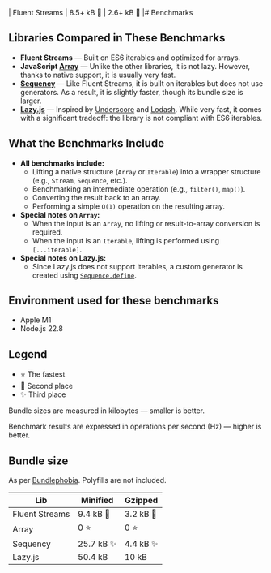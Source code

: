 | Fluent Streams | 8.5+ kB 🌠 | 2.6+ kB 🌠 |# Benchmarks

## Libraries Compared in These Benchmarks  

- **Fluent Streams** — Built on ES6 iterables and optimized for arrays.  
- **JavaScript [Array](https://developer.mozilla.org/en-US/docs/Web/JavaScript/Reference/Global_Objects/Array)** — Unlike the other libraries, it is not lazy. However, thanks to native support, it is usually very fast.  
- **[Sequency](https://github.com/winterbe/sequency)** — Like Fluent Streams, it is built on iterables but does not use generators. As a result, it is slightly faster, though its bundle size is larger.  
- **[Lazy.js](https://github.com/dtao/lazy.js)** — Inspired by [Underscore](http://underscorejs.org/) and [Lodash](https://lodash.com/). While very fast, it comes with a significant tradeoff: the library is not compliant with ES6 iterables.  

## What the Benchmarks Include  

- **All benchmarks include:**  
  - Lifting a native structure (`Array` or `Iterable`) into a wrapper structure (e.g., `Stream`, `Sequence`, etc.).
  - Benchmarking an intermediate operation (e.g., `filter()`, `map()`).
  - Converting the result back to an array.
  - Performing a simple `O(1)` operation on the resulting array.
- **Special notes on `Array`:**
  - When the input is an `Array`, no lifting or result-to-array conversion is required.
  - When the input is an `Iterable`, lifting is performed using `[...iterable]`.
- **Special notes on Lazy.js:**
  - Since Lazy.js does not support iterables, a custom generator is created using
    [`Sequence.define`](http://danieltao.com/lazy.js/docs/#Sequence-define).

## Environment used for these benchmarks  

- Apple M1  
- Node.js 22.8  

## Legend  

- ⭐ The fastest
- 🌠 Second place
- ✨ Third place

Bundle sizes are measured in kilobytes — smaller is better.  

Benchmark results are expressed in operations per second (Hz) — higher is better.  

## Bundle size

As per [Bundlephobia](https://bundlephobia.com/). Polyfills are not included.

| Lib | Minified | Gzipped |
|-----|----------|---------|
| Fluent Streams | 9.4 kB 🌠 | 3.2 kB 🌠 |
| Array | 0 ⭐ | 0 ⭐ |
| Sequency | 25.7 kB ✨ | 4.4 kB ✨ |
| Lazy.js | 50.4 kB | 10 kB |

